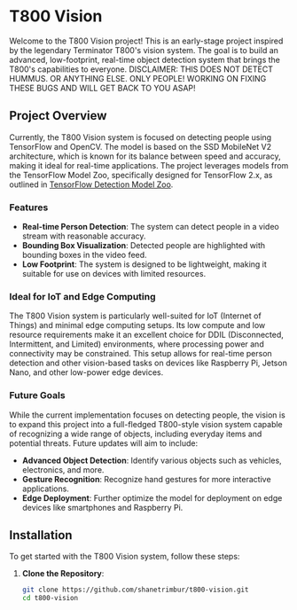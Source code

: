 # T800 Vision

Welcome to the T800 Vision project! This is an early-stage project inspired by the legendary Terminator T800's vision system. The goal is to build an advanced, low-footprint, real-time object detection system that brings the T800's capabilities to everyone. 
DISCLAIMER: THIS DOES NOT DETECT HUMMUS. OR ANYTHING ELSE. ONLY PEOPLE! WORKING ON FIXING THESE BUGS AND WILL GET BACK TO YOU ASAP!

## Project Overview

Currently, the T800 Vision system is focused on detecting people using TensorFlow and OpenCV. The model is based on the SSD MobileNet V2 architecture, which is known for its balance between speed and accuracy, making it ideal for real-time applications. The project leverages models from the TensorFlow Model Zoo, specifically designed for TensorFlow 2.x, as outlined in [TensorFlow Detection Model Zoo](https://github.com/tensorflow/models/blob/master/research/object_detection/g3doc/tf2_detection_zoo.md).

### Features

- **Real-time Person Detection**: The system can detect people in a video stream with reasonable accuracy.
- **Bounding Box Visualization**: Detected people are highlighted with bounding boxes in the video feed.
- **Low Footprint**: The system is designed to be lightweight, making it suitable for use on devices with limited resources.

### Ideal for IoT and Edge Computing

The T800 Vision system is particularly well-suited for IoT (Internet of Things) and minimal edge computing setups. Its low compute and low resource requirements make it an excellent choice for DDIL (Disconnected, Intermittent, and Limited) environments, where processing power and connectivity may be constrained. This setup allows for real-time person detection and other vision-based tasks on devices like Raspberry Pi, Jetson Nano, and other low-power edge devices.

### Future Goals

While the current implementation focuses on detecting people, the vision is to expand this project into a full-fledged T800-style vision system capable of recognizing a wide range of objects, including everyday items and potential threats. Future updates will aim to include:

- **Advanced Object Detection**: Identify various objects such as vehicles, electronics, and more.
- **Gesture Recognition**: Recognize hand gestures for more interactive applications.
- **Edge Deployment**: Further optimize the model for deployment on edge devices like smartphones and Raspberry Pi.

## Installation

To get started with the T800 Vision system, follow these steps:

1. **Clone the Repository**:
   ```bash
   git clone https://github.com/shanetrimbur/t800-vision.git
   cd t800-vision
